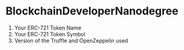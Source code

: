 # BlockchainDeveloperNanodegree
1) Your ERC-721 Token Name
2) Your ERC-721 Token Symbol
3) Version of the Truffle and OpenZeppelin used
